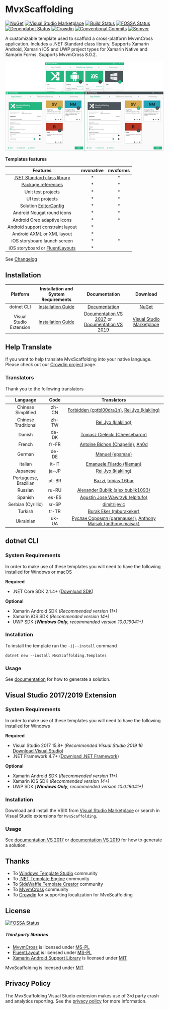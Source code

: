 ﻿# MvxScaffolding

[![NuGet](https://badgen.net/nuget/v/MvxScaffolding.Templates)](https://www.nuget.org/packages/MvxScaffolding.Templates/)
[![Visual Studio Marketplace](https://badgen.net/vs-marketplace/v/Plac3Hold3r.MvxScaffolding)](https://marketplace.visualstudio.com/items?itemName=Plac3Hold3r.MvxScaffolding)
[![Build Status](https://plac3hold3r.visualstudio.com/MvxScaffolding/_apis/build/status/MvxScaffolding%20CI)](https://plac3hold3r.visualstudio.com/MvxScaffolding/_build/latest?definitionId=4)
[![FOSSA Status](https://app.fossa.io/api/projects/git%2Bgithub.com%2FPlac3hold3r%2FMvxScaffolding.svg?type=shield)](https://app.fossa.io/projects/git%2Bgithub.com%2FPlac3hold3r%2FMvxScaffolding?ref=badge_shield)
[![Dependabot Status](https://api.dependabot.com/badges/status?host=github&repo=Plac3hold3r/MvxScaffolding)](https://dependabot.com)
[![Crowdin](https://d322cqt584bo4o.cloudfront.net/mvxscaffolding/localized.svg)](https://crowdin.com/project/mvxscaffolding)
[![Conventional Commits](https://img.shields.io/badge/Conventional%20Commits-1.0.0-yellow.svg)](https://conventionalcommits.org)
[![Semver](https://badgen.net/badge/semver/2.0.0/green)](https://semver.org/)

A customizable template used to scaffold a cross-platform MvvmCross application. Includes a .NET Standard class library. Supports Xamarin Android, Xamarin iOS and UWP project types for Xamarin Native and Xamarin Forms. Supports MvvmCross 8.0.2.

![MvxScaffolding screenshot](docs/resources/vs_template_banner.png)

**Templates features**

|                                                     Features                                                      | mvxnative | mvxforms |
| :---------------------------------------------------------------------------------------------------------------: | :-------: | :------: |
|           [.NET Standard class library](https://docs.microsoft.com/en-us/dotnet/standard/net-standard)            |    \*     |    \*    |
| [Package references](https://docs.microsoft.com/en-us/nuget/consume-packages/package-references-in-project-files) |    \*     |    \*    |
|                                                Unit test projects                                                 |    \*     |    \*    |
|                                                 UI test projects                                                  |    \*     |    \*    |
| Solution [EditorConfig](https://docs.microsoft.com/en-us/visualstudio/ide/create-portable-custom-editor-options)  |    \*     |    \*    |
|                                            Android Nougat round icons                                             |    \*     |    \*    |
|                                            Android Oreo adaptive icons                                            |    \*     |    \*    |
|                                         Android support constraint layout                                         |    \*     |
|                                            Android AXML or XML layout                                             |    \*     |
|                                           iOS storyboard launch screen                                            |    \*     |    \*    |
|             iOS storyboard or [FluentLayouts](https://github.com/FluentLayout/Cirrious.FluentLayout)              |    \*     |

See [Changelog](/CHANGELOG.md)

## Installation

|        Platform         |      Installation and System Requirements      |                                             Documentation                                              |                                                  Download                                                   |
| :---------------------: | :--------------------------------------------: | :----------------------------------------------------------------------------------------------------: | :---------------------------------------------------------------------------------------------------------: |
|       dotnet CLI        |       [Installation Guide](#dotnet-cli)        |                              [Documentation](docs/template_dotnet_cli.md)                              |                      [NuGet](https://www.nuget.org/packages/MvxScaffolding.Templates/)                      |
| Visual Studio Extension | [Installation Guide](#visual-studio-extension) | [Documentation VS 2017](docs/template_vs_2017.md) or [Documentation VS 2019](docs/template_vs_2019.md) | [Visual Studio Marketplace](https://marketplace.visualstudio.com/items?itemName=Plac3Hold3r.MvxScaffolding) |

## Help Translate

If you want to help translate MvxScaffolding into your native language. Please check out our [Crowdin project](https://crowdin.com/project/mvxscaffolding) page.

### Translators

Thank you to the following translators

|      Language         | Code  |                                                                     Translators                                                                      |
| :-------------------: | :---: | :--------------------------------------------------------------------------------------------------------------------------------------------------: |
| Chinese Simplified    | zh-CN | [Forbidden (cptbl00dra1n)](https://crowdin.com/profile/cptbl00dra1n), [Rei Jyo (klakling)](https://crowdin.com/profile/klakling)                     |
| Chinese Traditional   | zh-TW | [Rei Jyo (klakling)](https://crowdin.com/profile/klakling)                                                                                           |
|       Danish          | da-DK | [Tomasz Cielecki (Cheesebaron)](https://crowdin.com/profile/Cheesebaron)                                                                             |
|       French          | fr-FR | [Antoine Bichon (Chapelin)](https://crowdin.com/profile/Chapelin), [An0d](https://crowdin.com/profile/An0d)                                          |
|       German          | de-DE | [Manuel (epsmae)](https://crowdin.com/profile/epsmae) |
|      Italian          | it-IT | [Emanuele Filardo (fileman)](https://crowdin.com/profile/fileman)                                                                                    |
|      Japanese         | ja-JP | [Rei Jyo (klakling)](https://crowdin.com/profile/klakling)                                                                                           |
| Portuguese, Brazilian | pt-BR | [Bazzi](https://crowdin.com/profile/Bazzi), [tobias.16bar](https://crowdin.com/profile/tobias.16bar)                                                 |
|      Russian          | ru-RU | [Alexander Bublik (alex.bublik1093)](https://crowdin.com/profile/alex.bublik1093)                                                                    |
|      Spanish          | es-ES | [Agustin Jose Wawrzyk (elpitufo)](https://crowdin.com/profile/elpitufo)                                                                              |
|    Serbian (Cyrillic) | sr-SP | [dimitrijevic](https://crowdin.com/profile/dimitrijevic)                                                                                             |
|     Turkish  | tr-TR | [Burak‏ Eker (mburakeker)](https://crowdin.com/profile/mburakeker)                                                                                             |
|     Ukrainian         | uk-UA | [Руслан Соромля (garenauser)](https://crowdin.com/profile/garenauser), [Anthony Maisak (anthony.maisak)](https://crowdin.com/profile/anthony.maisak) |

## dotnet CLI

### System Requirements

In order to make use of these templates you will need to have the following installed for Windows or macOS

**Required**

- .NET Core SDK 2.1.4+ ([Download SDK](https://www.microsoft.com/net/download))

**Optional**

- Xamarin Android SDK _(Recommended version 11+)_
- Xamarin iOS SDK _(Recommended version 14+)_
- UWP SDK _(**Windows Only**, recommended version 10.0.19041+)_

### Installation

To install the template run the `-i|--install` command

```text
dotnet new --install MvxScaffolding.Templates
```

### Usage

See [documentation](docs/template_dotnet_cli.md) for how to generate a solution.

## Visual Studio 2017/2019 Extension

### System Requirements

In order to make use of these templates you will need to have the following installed for Windows

**Required**

- Visual Studio 2017 15.8+ (_Recommended Visual Studio 2019 16_ [Download Visual Studio](https://www.visualstudio.com/downloads/))
- .NET Framework 4.7+ ([Download .NET Framework](https://www.microsoft.com/net/download/windows))

**Optional**

- Xamarin Android SDK _(Recommended version 11+)_
- Xamarin iOS SDK _(Recommended version 14+)_
- UWP SDK _(**Windows Only**, recommended version 10.0.19041+)_

### Installation

Download and install the VSIX from [Visual Studio Marketplace](https://marketplace.visualstudio.com/items?itemName=Plac3Hold3r.MvxScaffolding) or search in Visual Studio extensions for `MvxScaffolding`.

### Usage

See [documentation VS 2017](docs/template_vs_2017.md) or [documentation VS 2019](docs/template_vs_2019.md) for how to generate a solution.

## Thanks

- To [Windows Template Studio](https://github.com/Microsoft/WindowsTemplateStudio) community
- To [.NET Template Engine](https://github.com/dotnet/templating) community
- To [SideWaffle Template Creator](https://github.com/ligershark/sidewafflev2) community
- To [MvvmCross](https://github.com/MvvmCross/MvvmCross) community
- To [Crowdin](https://crowdin.com) for supporting localization for MvxScaffolding

## License

[![FOSSA Status](https://app.fossa.io/api/projects/git%2Bgithub.com%2FPlac3hold3r%2FMvxScaffolding.svg?type=large)](https://app.fossa.io/projects/git%2Bgithub.com%2FPlac3hold3r%2FMvxScaffolding?ref=badge_large)

##### Third party libraries

- [MvvmCross](https://github.com/MvvmCross/MvvmCross) is licensed under [MS-PL](https://github.com/MvvmCross/MvvmCross/blob/master/LICENSE)
- [FluentLayout](https://github.com/FluentLayout/Cirrious.FluentLayout) is licensed under [MS-PL](https://github.com/FluentLayout/Cirrious.FluentLayout/blob/master/LICENSE)
- [Xamarin Android Support Library](https://github.com/xamarin/AndroidSupportComponents/) is licensed under [MIT](https://github.com/xamarin/AndroidSupportComponents/blob/master/LICENSE.md)

MvxScaffolding is licensed under [MIT](https://github.com/Plac3hold3r/MvxScaffolding/blob/master/LICENSE)

## Privacy Policy

The MvxScaffolding Visual Studio extension makes use of 3rd party crash and analytics reporting. See the [privacy policy](docs/privacy_policy.md) for more information.
